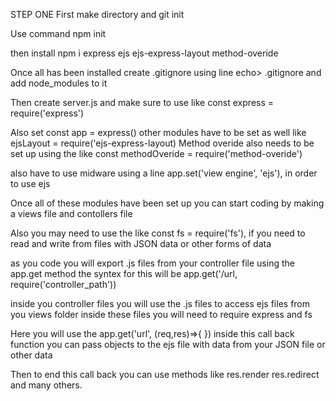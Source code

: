 STEP ONE
First make directory and git init

Use command npm init

then install npm i express ejs ejs-express-layout method-overide

Once all has been installed create .gitignore using line echo> .gitignore and add node_modules to it 

Then create server.js and make sure to use like const express = require('express')

Also set const app = express()
other modules have to be set as well like ejsLayout = require('ejs-express-layout)
Method overide also needs to be set up using the like const methodOveride = require('method-overide')

also have to use midware using a line app.set('view engine', 'ejs'), in order to use ejs 

Once all of these modules have been set up you can start coding by making a views file and contollers file

Also you may need to use the like const fs = require('fs'), if you need to read and write from files with JSON data or other forms of data

as you code you will export .js files from your controller file using the app.get method
the syntex for this will be 
app.get('/url, require('controller_path'))

inside you controller files you will use the .js files to access ejs files from you views folder 
inside these files you will need to require express and fs 

Here you will use the app.get('url', (req,res)=>{     })
inside this call back function you can pass objects to the ejs file with data from your JSON file or other data 

Then to end this call back you can use methods like res.render res.redirect and many others.